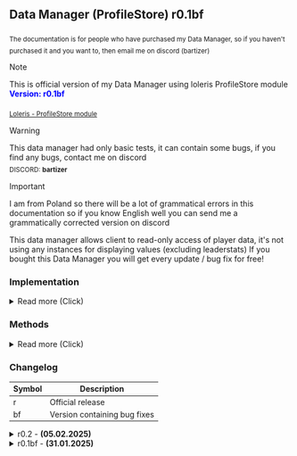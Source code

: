 ## Data Manager (ProfileStore) **r0.1bf**

<sub>The documentation is for people who have purchased my Data Manager, so if you haven't purchased it and you want to, then email me on discord (bartizer)</sub>

> [!NOTE]
> This is official version of my Data Manager using loleris ProfileStore module <br>
> <strong><span style="color: blue;">Version: r0.1bf</span></strong>

<sub>[Loleris - ProfileStore module](https://devforum.roblox.com/t/profilestore-save-your-player-data-easy-datastore-module/3190543/1)</sub>

> [!WARNING]
> This data manager had only basic tests, it can contain some bugs, if you find any bugs, contact me on discord <br>
> <sub>DISCORD: **bartizer**</sub>

> [!IMPORTANT]
> I am from Poland so there will be a lot of grammatical errors in this documentation so if you know English well you can send me a grammatically corrected version on discord

This data manager allows client to read-only access of player data, it's not using any instances for displaying values (excluding leaderstats)
If you bought this Data Manager you will get every update / bug fix for free!

### Implementation
<details>
  <summary>Read more (Click)</summary>

  #### How to implement data manager?
  Create in ServerScriptService script, and copy-paste script below

  ```lua
  -- (Server Side Script)
  local DataManager = require(game.ServerScriptService.DataManager) -- path to mine data manager
  DataManager.init() -- initialize it so everything get loaded
  ```

  ### How to reset / change global data key?
  Click on the data manager script, and scroll to the attributes properties, there you will find these variables:
  ![example](images/example_1.jpg) <br>
  [Custom_Studio_Data] will make that studio data and live server data will always be different. <br>
  [Data_Key] will change both, live servers and studio datas. <br>
  [Studio_Version] will change only studio data (only if Custom_Studio_Data is checked) <br>
  [Debug] if checked then every time a value in player changes it will print player profile (useful for debugging only)
  
  ### How to add more variables into player?
  If you expand DataManager module script you will find "Data" folder there, <br>
  every instance added there will be converted into table / string / number / boolean  <br>
  
  for example, this: <br>
  ![example_2](images/example_2.png) <br>
  will look like this in profile.Data <br>
  ```luau
  {
    ["Example1"] = {
      ["StringExample"] = "StringValue"  
    },
    ["Example2"] = {
      ["BoolExample"] = true
    }
  }
  ```

  ### How to add leaderstats?
  To add leaderstats you need only to add **leaderstats** folder into Data, and the rest leave to the Data Manager :D

</details>

### Methods
<details>
  <summary>Read more (Click)</summary>

  ```luau
  DataManager:GetProfile(player) -- [player profile]
  ```
  ```luau
  DataManager:GetReplica(player) -- [player replica]
  ```
  ```luau
  DataManager:GetData(player) -- [player profile.Data]
  ```
  ```luau
  DataManager:GetValue(player : Player, path : string) -- [(number | string | boolean)?]
  ```
  ```luau
  DataManager:SetValue(player : Player, path : string, newValue : (string | number | boolean | {any?})?) -- 
  ```
  ```luau
  DataManager:AddValue(player : Player, path : string, addValue : (number | {any?})?) -- 
  ```
  ```luau
  DataManager:SubValue(player : Player, path : string, addValue : (number | {any?})?) -- 
  ```
  ```luau
  DataManager:ResetData(userId : number) -- [boolean]
  ```
  ```luau
  DataManager:Leaderstats(player : Player) -- 
  ```
  ```luau
  DataManager:GetBackup(userId : number, sort_direction : Enum.SortDirection?, min_date : DateTime?, max_date : DateTime?) 
  -- [profile]
  ```
  ```luau
  DataManager:LoadBackup(backupProfile : profile) -- [boolean]
  ```
  ```luau
  DataManager:MessageAsync(userId : number, message : {any?}) -- [boolean]
  ```
  ```luau
  DataManager:PromptProductPurchase(player : Player, productId : number) -- 
  ```
</details>

### Changelog

| Symbol | Description | 
  |------------|------------|
  | r | Official release | 
  | bf | Version containing bug fixes | 

<details>
  <summary>r0.2 - <strong>(05.02.2025)</strong></summary>

  **Server**  
  - Added Developer Product handler.
  - Added `DataManager:PromptProductPurchase(player, productId)` function which prompts developer product purchase (only if it's setuped correctly)
</details>
<details>
  <summary>r0.1bf - <strong>(31.01.2025)</strong></summary>

  **Server**  
  - Fixed `DataManager:LoadBackup(profile)`, which was either not loading backups or, when loaded, kicking the player after rejoining.  

  **Client**  
  - Fixed `DataScript:GetData()`, which was returning a blank table when called too early.  
  - Added `DataScript.IsReady` which returns boolean, returns true when client data loaded properly.
  - Added `DataScript.WaitUntilReady()` which yield `task.wait()` until `DataScript.IsReady` becomes true.
</details>
